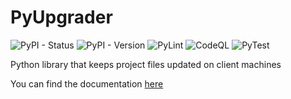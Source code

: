 # PyUpgrader

![PyPI - Status](https://img.shields.io/pypi/status/pyupgrader)
![PyPI - Version](https://img.shields.io/pypi/v/pyupgrader)
![PyLint](https://github.com/Trogiken/PyUpgrader/actions/workflows/pylint.yml/badge.svg?branch=master)
![CodeQL](https://github.com/Trogiken/PyUpgrader/actions/workflows/codeql.yml/badge.svg?branch=master)
![PyTest](https://github.com/Trogiken/PyUpgrader/actions/workflows/python-package.yml/badge.svg?branch=master)

Python library that keeps project files updated on client machines

You can find the documentation [here](https://github.com/Trogiken/PyUpgrader/wiki/)
